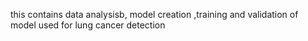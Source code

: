 this contains data analysisb, model creation ,training and validation of model used for lung cancer detection
